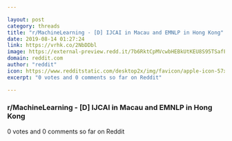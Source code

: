 ```yaml
---

layout: post
category: threads
title: "r/MachineLearning - [D] IJCAI in Macau and EMNLP in Hong Kong"
date: 2019-08-14 01:27:24
link: https://vrhk.co/2NbDDbl
image: https://external-preview.redd.it/7b6RktCpMVcwbHEBkUtKEU8S95TSafFMdCRgYhLKLrU.jpg?auto=webp&s=4a4e0eb0751664bf92e724ec1c36516f8813a778
domain: reddit.com
author: "reddit"
icon: https://www.redditstatic.com/desktop2x/img/favicon/apple-icon-57x57.png
excerpt: "0 votes and 0 comments so far on Reddit"

---
```


### r/MachineLearning - [D] IJCAI in Macau and EMNLP in Hong Kong

0 votes and 0 comments so far on Reddit